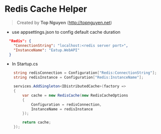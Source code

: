 ﻿# Redis Cache Helper
> Created by **Top Nguyen** (http://topnguyen.net)

- use appsettings.json to config default cache duration
```json
  "Redis": {
    "ConnectionString": "localhost:<redis server port>",
    "InstanceName": "Eatup.WebAPI"
  }

```
- In Startup.cs
```csharp
	string redisConnection = Configuration["Redis:ConnectionString"];
	string redisInstance = Configuration["Redis:InstanceName"];

	services.AddSingleton<IDistributedCache>(factory =>
	{
		var cache = new RedisCache(new RedisCacheOptions
		{
			Configuration = redisConnection,
			InstanceName = redisInstance
		});

		return cache;
	});
```